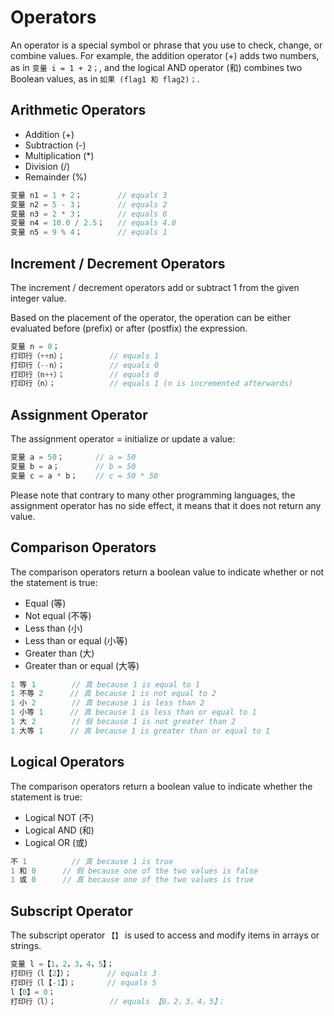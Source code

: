 # Operators
An operator is a special symbol or phrase that you use to check, change, or combine values. For example, the addition operator (+) adds two numbers, as in ```变量 i = 1 + 2；```, and the logical AND operator (和) combines two Boolean values, as in ```如果 (flag1 和 flag2)；```.

## Arithmetic Operators
* Addition (+)
* Subtraction (-)
* Multiplication (*)
* Division (/)
* Remainder (%)
```c
变量 n1 = 1 + 2；        // equals 3
变量 n2 = 5 - 3；        // equals 2
变量 n3 = 2 * 3；        // equals 6
变量 n4 = 10.0 / 2.5；   // equals 4.0
变量 n5 = 9 % 4；        // equals 1
```

## Increment / Decrement Operators
The increment / decrement operators add or subtract 1 from the given integer value.

Based on the placement of the operator, the operation can be either evaluated before (prefix) or after (postfix) the expression. 

```c
变量 n = 0；
打印行（++n）；          // equals 1
打印行（--n）；          // equals 0
打印行（n++）；          // equals 0
打印行（n）；            // equals 1 (n is incremented afterwards)
```

## Assignment Operator
The assignment operator = initialize or update a value:
```c
变量 a = 50；       // a = 50
变量 b = a；        // b = 50
变量 c = a * b；    // c = 50 * 50
```
Please note that contrary to many other programming languages, the assignment operator has no side effect, it means that it does not return any value.

## Comparison Operators
The comparison operators return a boolean value to indicate whether or not the statement is true:

* Equal (等)
* Not equal (不等)
* Less than (小)
* Less than or equal (小等)
* Greater than (大)
* Greater than or equal (大等)
```c
1 等 1        // 真 because 1 is equal to 1
1 不等 2      // 真 because 1 is not equal to 2
1 小 2        // 真 because 1 is less than 2
1 小等 1      // 真 because 1 is less than or equal to 1
1 大 2        // 假 because 1 is not greater than 2
1 大等 1      // 真 because 1 is greater than or equal to 1
```

## Logical Operators
The comparison operators return a boolean value to indicate whether the statement is true:

* Logical NOT (不)
* Logical AND (和)
* Logical OR (或)
```c
不 1          // 真 because 1 is true
1 和 0      // 假 because one of the two values is false
1 或 0      // 真 because one of the two values is true
```

## Subscript Operator
The subscript operator ```【】``` is used to access and modify items in arrays or strings.
```c
变量 l =【1，2，3，4，5】；
打印行（l【2】）；        // equals 3
打印行（l【-1】）；       // equals 5
l【0】= 0；
打印行（l）；            // equals 【0，2，3，4，5】；
```